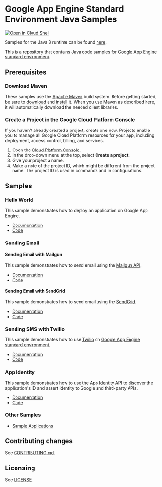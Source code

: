 # Google App Engine Standard Environment Java Samples

<a href="https://console.cloud.google.com/cloudshell/open?git_repo=https://github.com/GoogleCloudPlatform/java-docs-samples&page=editor&open_in_editor=appengine/README.md">
<img alt="Open in Cloud Shell" src ="http://gstatic.com/cloudssh/images/open-btn.png"></a>


Samples for the Java 8 runtime can be found [here](/appengine-java8).


This is a repository that contains Java code samples for [Google App Engine
standard environment][ae-docs].

[ae-docs]: https://cloud.google.com/appengine/docs/java/

## Prerequisites

### Download Maven

These samples use the [Apache Maven][maven] build system. Before getting
started, be sure to [download][maven-download] and [install][maven-install] it.
When you use Maven as described here, it will automatically download the needed
client libraries.

[maven]: https://maven.apache.org
[maven-download]: https://maven.apache.org/download.cgi
[maven-install]: https://maven.apache.org/install.html

### Create a Project in the Google Cloud Platform Console

If you haven't already created a project, create one now. Projects enable you to
manage all Google Cloud Platform resources for your app, including deployment,
access control, billing, and services.

1. Open the [Cloud Platform Console][cloud-console].
1. In the drop-down menu at the top, select **Create a project**.
1. Give your project a name.
1. Make a note of the project ID, which might be different from the project
   name. The project ID is used in commands and in configurations.

[cloud-console]: https://console.cloud.google.com/


## Samples

### Hello World

This sample demonstrates how to deploy an application on Google App Engine.

- [Documentation][ae-docs]
- [Code](helloworld)

### Sending Email

#### Sending Email with Mailgun

This sample demonstrates how to send email using the [Mailgun API][mailgun-api].

- [Documentation][mailgun-sample-docs]
- [Code](mailgun)

[mailgun-api]: https://documentation.mailgun.com/
[mailgun-sample-docs]: https://cloud.google.com/appengine/docs/java/mail/mailgun

#### Sending Email with SendGrid

This sample demonstrates how to send email using the [SendGrid][sendgrid].

- [Documentation][sendgrid-sample-docs]
- [Code](sendgrid)

[sendgrid]: https://sendgrid.com/docs/User_Guide/index.html
[sendgrid-sample-docs]: https://cloud.google.com/appengine/docs/java/mail/sendgrid

### Sending SMS with Twilio

This sample demonstrates how to use [Twilio](https://www.twilio.com) on [Google
App Engine standard environment][ae-docs].

- [Documentation][twilio-sample-docs]
- [Code](twilio)

[twilio-sample-docs]: https://cloud.google.com/appengine/docs/java/sms/twilio

### App Identity

This sample demonstrates how to use the [App Identity API][appid] to discover
the application's ID and assert identity to Google and third-party APIs.

- [Documentation][appid]
- [Code](appidentity)

[appid]: https://cloud.google.com/appengine/docs/java/appidentity/

### Other Samples

- [Sample Applications][sample-apps]

[sample-apps]: https://cloud.google.com/appengine/docs/java/samples


## Contributing changes

See [CONTRIBUTING.md](../CONTRIBUTING.md).

## Licensing

See [LICENSE](../LICENSE).

